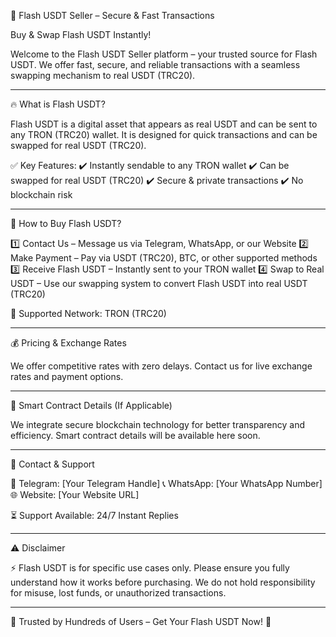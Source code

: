 🚀 Flash USDT Seller – Secure & Fast Transactions

Buy & Swap Flash USDT Instantly!

Welcome to the Flash USDT Seller platform – your trusted source for Flash USDT. We offer fast, secure, and reliable transactions with a seamless swapping mechanism to real USDT (TRC20).


---

🔥 What is Flash USDT?

Flash USDT is a digital asset that appears as real USDT and can be sent to any TRON (TRC20) wallet. It is designed for quick transactions and can be swapped for real USDT (TRC20).

✅ Key Features:
✔️ Instantly sendable to any TRON wallet
✔️ Can be swapped for real USDT (TRC20)
✔️ Secure & private transactions
✔️ No blockchain risk


---

🛒 How to Buy Flash USDT?

1️⃣ Contact Us – Message us via Telegram, WhatsApp, or our Website
2️⃣ Make Payment – Pay via USDT (TRC20), BTC, or other supported methods
3️⃣ Receive Flash USDT – Instantly sent to your TRON wallet
4️⃣ Swap to Real USDT – Use our swapping system to convert Flash USDT into real USDT (TRC20)

📌 Supported Network: TRON (TRC20)


---

💰 Pricing & Exchange Rates

We offer competitive rates with zero delays. Contact us for live exchange rates and payment options.


---

📜 Smart Contract Details (If Applicable)

We integrate secure blockchain technology for better transparency and efficiency. Smart contract details will be available here soon.


---

📩 Contact & Support

💬 Telegram: [Your Telegram Handle]
📞 WhatsApp: [Your WhatsApp Number]
🌐 Website: [Your Website URL]

⏳ Support Available: 24/7 Instant Replies


---

⚠️ Disclaimer

⚡ Flash USDT is for specific use cases only. Please ensure you fully understand how it works before purchasing. We do not hold responsibility for misuse, lost funds, or unauthorized transactions.


---

💎 Trusted by Hundreds of Users – Get Your Flash USDT Now! 💎
